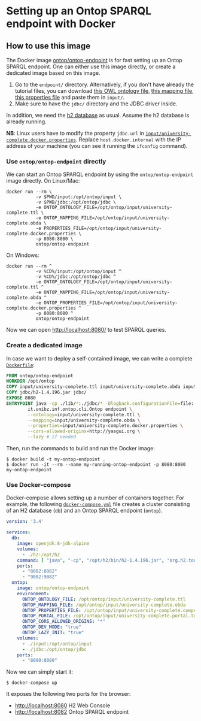 # Setting up an Ontop SPARQL endpoint with Docker

## How to use this image

The Docker image [ontop/ontop-endpoint](https://hub.docker.com/r/ontop/ontop-endpoint) is for fast setting up an Ontop SPARQL endpoint.
One can either use this image directly, or create a dedicated image based on this image.

1. Go to the `endpoint/` directory. Alternatively, if you don't have already the tutorial files, you can download [this OWL ontology file](input/university-complete.ttl), [this mapping file](input/university-complete.obda), [this properties file](input/university-complete.properties) and paste them in `input/`.
2. Make sure to have the `jdbc/` directory and the JDBC driver inside.

In addition, we need the [h2 database](../h2.zip) as usual. Assume the h2 database is already running.

**NB**: Linux users have to modify the property `jdbc.url` in [`input/university-complete.docker.properties`](input/university-complete.docker.properties). Replace `host.docker.internal` with the IP address of your machine (you can see it running the `ifconfig` command).


### Use `ontop/ontop-endpoint` directly

We can start an Ontop SPARQL endpoint by using the `ontop/ontop-endpoint` image directly.
On Linux/Mac:

```console
docker run --rm \
           -v $PWD/input:/opt/ontop/input \
           -v $PWD/jdbc:/opt/ontop/jdbc \
           -e ONTOP_ONTOLOGY_FILE=/opt/ontop/input/university-complete.ttl \
           -e ONTOP_MAPPING_FILE=/opt/ontop/input/university-complete.obda \
           -e PROPERTIES_FILE=/opt/ontop/input/university-complete.docker.properties \
           -p 8080:8080 \
           ontop/ontop-endpoint
```

On Windows:
```console
docker run --rm ^
           -v %CD%/input:/opt/ontop/input ^
           -v %CD%/jdbc:/opt/ontop/jdbc ^
           -e ONTOP_ONTOLOGY_FILE=/opt/ontop/input/university-complete.ttl ^
           -e ONTOP_MAPPING_FILE=/opt/ontop/input/university-complete.obda ^
           -e ONTOP_PROPERTIES_FILE=/opt/ontop/input/university-complete.docker.properties ^
           -p 8080:8080 ^
           ontop/ontop-endpoint
```

Now we can open <http://localhost:8080/> to test SPARQL queries.

### Create a dedicated image

In case we want to deploy a self-contained image, we can write a complete [`Dockerfile`](Dockerfile):

```dockerfile
FROM ontop/ontop-endpoint
WORKDIR /opt/ontop
COPY input/university-complete.ttl input/university-complete.obda input/university-complete.docker.properties input/ 
COPY jdbc/h2-1.4.196.jar jdbc/
EXPOSE 8080
ENTRYPOINT java -cp ./lib/*:./jdbc/* -Dlogback.configurationFile=file:./log/logback.xml \
        it.unibz.inf.ontop.cli.Ontop endpoint \
        --ontology=input/university-complete.ttl \
        --mapping=input/university-complete.obda \
        --properties=input/university-complete.docker.properties \
        --cors-allowed-origins=http://yasgui.org \
        --lazy # if needed
```

Then, run the commands to build and run the Docker image:

```console
$ docker build -t my-ontop-endpoint .
$ docker run -it --rm --name my-running-ontop-endpoint -p 8080:8080 my-ontop-endpoint
```

### Use Docker-compose

Docker-compose allows setting up a number of containers together. 
For example, the following [`docker-compose.yml`](docker-compose.yml) file creates a cluster consisting of an H2 database (`db`) and an Ontop SPARQL endpoint (`ontop`). 

```yaml
version: '3.4'

services:
  db:
    image: openjdk:8-jdk-alpine
    volumes:
      - ./h2:/opt/h2
    command: [ "java", "-cp", "/opt/h2/bin/h2-1.4.196.jar", "org.h2.tools.Server", "-tcpAllowOthers" ]
    ports:
      - "8082:8082"
      - "9082:9082"
  ontop:
    image: ontop/ontop-endpoint
    environment:
      ONTOP_ONTOLOGY_FILE: /opt/ontop/input/university-complete.ttl
      ONTOP_MAPPING_FILE: /opt/ontop/input/university-complete.obda
      ONTOP_PROPERTIES_FILE: /opt/ontop/input/university-complete.compose.properties
      ONTOP_PORTAL_FILE: /opt/ontop/input/university-complete.portal.toml
      ONTOP_CORS_ALLOWED_ORIGINS: "*"
      ONTOP_DEV_MODE: "true"
      ONTOP_LAZY_INIT: "true"
    volumes:
      - ./input:/opt/ontop/input
      - ./jdbc:/opt/ontop/jdbc
    ports:
      - "8080:8080"
```

Now we can simply start it:

```
$ docker-compose up
``` 

It exposes the following two ports for the browser:
- <http://localhost:8080> H2 Web Console
- <http://localhost:8082> Ontop SPARQL endpoint

